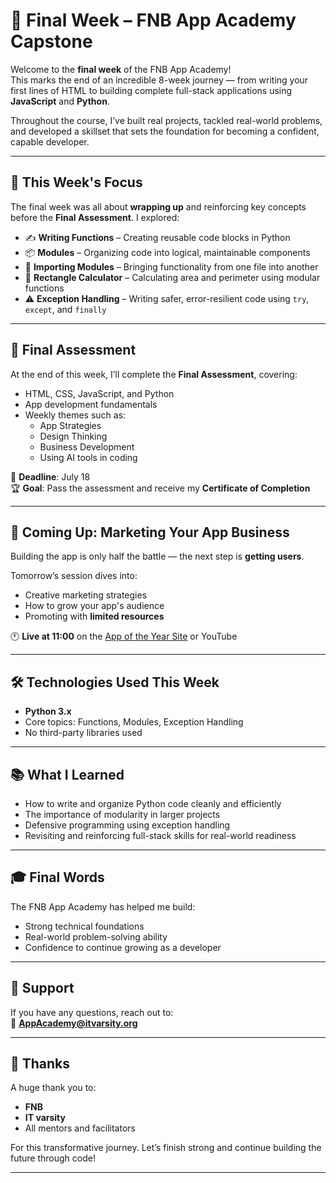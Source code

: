 # 🏁 Final Week – FNB App Academy Capstone

Welcome to the **final week** of the FNB App Academy!  
This marks the end of an incredible 8-week journey — from writing your first lines of HTML to building complete full-stack applications using **JavaScript** and **Python**.

Throughout the course, I’ve built real projects, tackled real-world problems, and developed a skillset that sets the foundation for becoming a confident, capable developer.

---

## 🎯 This Week's Focus

The final week was all about **wrapping up** and reinforcing key concepts before the **Final Assessment**. I explored:

- ✍️ **Writing Functions** – Creating reusable code blocks in Python
- 📦 **Modules** – Organizing code into logical, maintainable components
- 🔁 **Importing Modules** – Bringing functionality from one file into another
- 📐 **Rectangle Calculator** – Calculating area and perimeter using modular functions
- ⚠️ **Exception Handling** – Writing safer, error-resilient code using `try`, `except`, and `finally`

---

## 🧪 Final Assessment

At the end of this week, I’ll complete the **Final Assessment**, covering:

- HTML, CSS, JavaScript, and Python
- App development fundamentals
- Weekly themes such as:
  - App Strategies
  - Design Thinking
  - Business Development
  - Using AI tools in coding

📅 **Deadline**: July 18  
🏆 **Goal**: Pass the assessment and receive my **Certificate of Completion**

---

## 📣 Coming Up: Marketing Your App Business

Building the app is only half the battle — the next step is **getting users**.

Tomorrow’s session dives into:

- Creative marketing strategies
- How to grow your app's audience
- Promoting with **limited resources**

🕚 **Live at 11:00** on the [App of the Year Site](#) or YouTube

---

## 🛠 Technologies Used This Week

- **Python 3.x**
- Core topics: Functions, Modules, Exception Handling
- No third-party libraries used

---

## 📚 What I Learned

- How to write and organize Python code cleanly and efficiently
- The importance of modularity in larger projects
- Defensive programming using exception handling
- Revisiting and reinforcing full-stack skills for real-world readiness

---

## 🎓 Final Words

The FNB App Academy has helped me build:

- Strong technical foundations
- Real-world problem-solving ability
- Confidence to continue growing as a developer

---

## 💬 Support

If you have any questions, reach out to:  
📩 **AppAcademy@itvarsity.org**

---

## 🙌 Thanks

A huge thank you to:

- **FNB**
- **IT varsity**
- All mentors and facilitators

For this transformative journey. Let’s finish strong and continue building the future through code!

---
